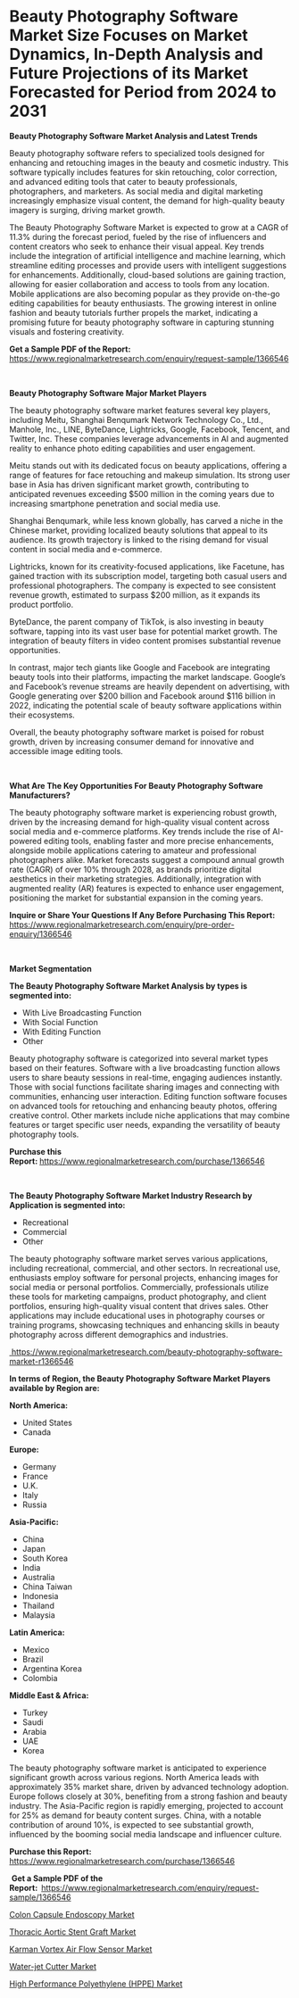 <p><h1>Beauty Photography Software Market Size Focuses on Market Dynamics, In-Depth Analysis and Future Projections of its Market Forecasted for Period from 2024 to 2031</h1></p><p><strong>Beauty Photography Software Market Analysis and Latest Trends</strong></p>
<p><p>Beauty photography software refers to specialized tools designed for enhancing and retouching images in the beauty and cosmetic industry. This software typically includes features for skin retouching, color correction, and advanced editing tools that cater to beauty professionals, photographers, and marketers. As social media and digital marketing increasingly emphasize visual content, the demand for high-quality beauty imagery is surging, driving market growth. </p><p>The Beauty Photography Software Market is expected to grow at a CAGR of 11.3% during the forecast period, fueled by the rise of influencers and content creators who seek to enhance their visual appeal. Key trends include the integration of artificial intelligence and machine learning, which streamline editing processes and provide users with intelligent suggestions for enhancements. Additionally, cloud-based solutions are gaining traction, allowing for easier collaboration and access to tools from any location. Mobile applications are also becoming popular as they provide on-the-go editing capabilities for beauty enthusiasts. The growing interest in online fashion and beauty tutorials further propels the market, indicating a promising future for beauty photography software in capturing stunning visuals and fostering creativity.</p></p>
<p><strong>Get a Sample PDF of the Report:&nbsp;</strong> <a href="https://www.regionalmarketresearch.com/enquiry/request-sample/1366546">https://www.regionalmarketresearch.com/enquiry/request-sample/1366546</a></p>
<p>&nbsp;</p>
<p><strong>Beauty Photography Software Major Market Players</strong></p>
<p><p>The beauty photography software market features several key players, including Meitu, Shanghai Benqumark Network Technology Co., Ltd., Manhole, Inc., LINE, ByteDance, Lightricks, Google, Facebook, Tencent, and Twitter, Inc. These companies leverage advancements in AI and augmented reality to enhance photo editing capabilities and user engagement.</p><p>Meitu stands out with its dedicated focus on beauty applications, offering a range of features for face retouching and makeup simulation. Its strong user base in Asia has driven significant market growth, contributing to anticipated revenues exceeding $500 million in the coming years due to increasing smartphone penetration and social media use.</p><p>Shanghai Benqumark, while less known globally, has carved a niche in the Chinese market, providing localized beauty solutions that appeal to its audience. Its growth trajectory is linked to the rising demand for visual content in social media and e-commerce.</p><p>Lightricks, known for its creativity-focused applications, like Facetune, has gained traction with its subscription model, targeting both casual users and professional photographers. The company is expected to see consistent revenue growth, estimated to surpass $200 million, as it expands its product portfolio.</p><p>ByteDance, the parent company of TikTok, is also investing in beauty software, tapping into its vast user base for potential market growth. The integration of beauty filters in video content promises substantial revenue opportunities.</p><p>In contrast, major tech giants like Google and Facebook are integrating beauty tools into their platforms, impacting the market landscape. Google’s and Facebook’s revenue streams are heavily dependent on advertising, with Google generating over $200 billion and Facebook around $116 billion in 2022, indicating the potential scale of beauty software applications within their ecosystems.</p><p>Overall, the beauty photography software market is poised for robust growth, driven by increasing consumer demand for innovative and accessible image editing tools.</p></p>
<p>&nbsp;</p>
<p><strong>What Are The Key Opportunities For Beauty Photography Software Manufacturers?</strong></p>
<p><p>The beauty photography software market is experiencing robust growth, driven by the increasing demand for high-quality visual content across social media and e-commerce platforms. Key trends include the rise of AI-powered editing tools, enabling faster and more precise enhancements, alongside mobile applications catering to amateur and professional photographers alike. Market forecasts suggest a compound annual growth rate (CAGR) of over 10% through 2028, as brands prioritize digital aesthetics in their marketing strategies. Additionally, integration with augmented reality (AR) features is expected to enhance user engagement, positioning the market for substantial expansion in the coming years.</p></p>
<p><strong>Inquire or Share Your Questions If Any Before Purchasing This Report:</strong> <a href="https://www.regionalmarketresearch.com/enquiry/pre-order-enquiry/1366546">https://www.regionalmarketresearch.com/enquiry/pre-order-enquiry/1366546</a></p>
<p>&nbsp;</p>
<p><strong>Market Segmentation</strong></p>
<p><strong>The Beauty Photography Software Market Analysis by types is segmented into:</strong></p>
<p><ul><li>With Live Broadcasting Function</li><li>With Social Function</li><li>With Editing Function</li><li>Other</li></ul></p>
<p><p>Beauty photography software is categorized into several market types based on their features. Software with a live broadcasting function allows users to share beauty sessions in real-time, engaging audiences instantly. Those with social functions facilitate sharing images and connecting with communities, enhancing user interaction. Editing function software focuses on advanced tools for retouching and enhancing beauty photos, offering creative control. Other markets include niche applications that may combine features or target specific user needs, expanding the versatility of beauty photography tools.</p></p>
<p><strong>Purchase this Report:&nbsp;</strong><a href="https://www.regionalmarketresearch.com/purchase/1366546">https://www.regionalmarketresearch.com/purchase/1366546</a></p>
<p>&nbsp;</p>
<p><strong>The Beauty Photography Software Market Industry Research by Application is segmented into:</strong></p>
<p><ul><li>Recreational</li><li>Commercial</li><li>Other</li></ul></p>
<p><p>The beauty photography software market serves various applications, including recreational, commercial, and other sectors. In recreational use, enthusiasts employ software for personal projects, enhancing images for social media or personal portfolios. Commercially, professionals utilize these tools for marketing campaigns, product photography, and client portfolios, ensuring high-quality visual content that drives sales. Other applications may include educational uses in photography courses or training programs, showcasing techniques and enhancing skills in beauty photography across different demographics and industries.</p></p>
<p><a href="https://www.regionalmarketresearch.com/beauty-photography-software-market-r1366546">&nbsp;https://www.regionalmarketresearch.com/beauty-photography-software-market-r1366546</a></p>
<p><strong>In terms of Region, the Beauty Photography Software Market Players available by Region are:</strong></p>
<p>
    <p> <strong> North America: </strong>
        <ul>
            <li>United States</li>
            <li>Canada</li>
        </ul>
        </p> 
    <p> <strong> Europe: </strong>
        <ul>
            <li>Germany</li>
            <li>France</li>
            <li>U.K.</li>
            <li>Italy</li>
            <li>Russia</li>
        </ul>
        </p> 
    <p> <strong> Asia-Pacific: </strong>
        <ul>
            <li>China</li>
            <li>Japan</li>
            <li>South Korea</li>
            <li>India</li>
            <li>Australia</li>
            <li>China Taiwan</li>
            <li>Indonesia</li>
            <li>Thailand</li>
            <li>Malaysia</li>
        </ul>
        </p> 
    <p> <strong> Latin America: </strong>
        <ul>
            <li>Mexico</li>
            <li>Brazil</li>
            <li>Argentina Korea</li>
            <li>Colombia</li>
        </ul>
        </p> 
    <p> <strong> Middle East & Africa: </strong>
        <ul>
            <li>Turkey</li>
            <li>Saudi</li>
            <li>Arabia</li>
            <li>UAE</li>
            <li>Korea</li>
        </ul>
    </p>
    </p>
<p><p>The beauty photography software market is anticipated to experience significant growth across various regions. North America leads with approximately 35% market share, driven by advanced technology adoption. Europe follows closely at 30%, benefiting from a strong fashion and beauty industry. The Asia-Pacific region is rapidly emerging, projected to account for 25% as demand for beauty content surges. China, with a notable contribution of around 10%, is expected to see substantial growth, influenced by the booming social media landscape and influencer culture.</p></p>
<p><strong>Purchase this Report: </strong><a href="https://www.regionalmarketresearch.com/purchase/1366546">https://www.regionalmarketresearch.com/purchase/1366546</a></p>
<p>&nbsp;<strong>Get a Sample PDF of the Report:&nbsp;&nbsp;</strong><a href="https://www.regionalmarketresearch.com/enquiry/request-sample/1366546">https://www.regionalmarketresearch.com/enquiry/request-sample/1366546</a></p>
<p><strong></strong></p>
<p><p><a href="https://www.linkedin.com/pulse/exploring-colon-capsule-endoscopy-market-dynamics-global-6zzpe?trackingId=YvMUaCFDT9OoFB038osTVA%3D%3D">Colon Capsule Endoscopy Market</a></p><p><a href="https://www.linkedin.com/pulse/thoracic-aortic-stent-graft-market-revolution-2024-2031-ug2we?trackingId=sNNdv%2BnCSjqUX2BxPSkN4g%3D%3D">Thoracic Aortic Stent Graft Market</a></p><p><a href="https://www.linkedin.com/pulse/karman-vortex-air-flow-sensor-market-growth-outlook-zgu4e?trackingId=d%2FkQKzPQSc2EYyf2oOgrOA%3D%3D">Karman Vortex Air Flow Sensor Market</a></p><p><a href="https://issuu.com/reportprime-2/docs/water-jet-cutter-market-size-2030.p_0390a4563a5076">Water-jet Cutter Market</a></p><p><a href="https://issuu.com/reportprime-2/docs/high-performance-polyethylene-hppe-_c9d0cbe7b45474">High Performance Polyethylene (HPPE) Market</a></p></p>